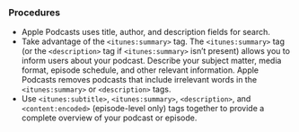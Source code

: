 ### Procedures
* Apple Podcasts uses title, author, and description fields for search.
* Take advantage of the `<itunes:summary>` tag. The `<itunes:summary>` tag (or the `<description>` tag if `<itunes:summary>` isn’t present) allows you to inform users about your podcast. Describe your subject matter, media format, episode schedule, and other relevant information. Apple Podcasts removes podcasts that include irrelevant words in the `<itunes:summary>` or `<description>` tags.
* Use `<itunes:subtitle>`, `<itunes:summary>`, `<description>`, and `<content:encoded>` (episode-level only) tags together to provide a complete overview of your podcast or episode.
